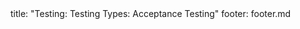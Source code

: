 <frontmatter>
title: "Testing: Testing Types: Acceptance Testing"
footer: footer.md
</frontmatter>

<include src="container-inPage-asFlat.md" boilerplate />